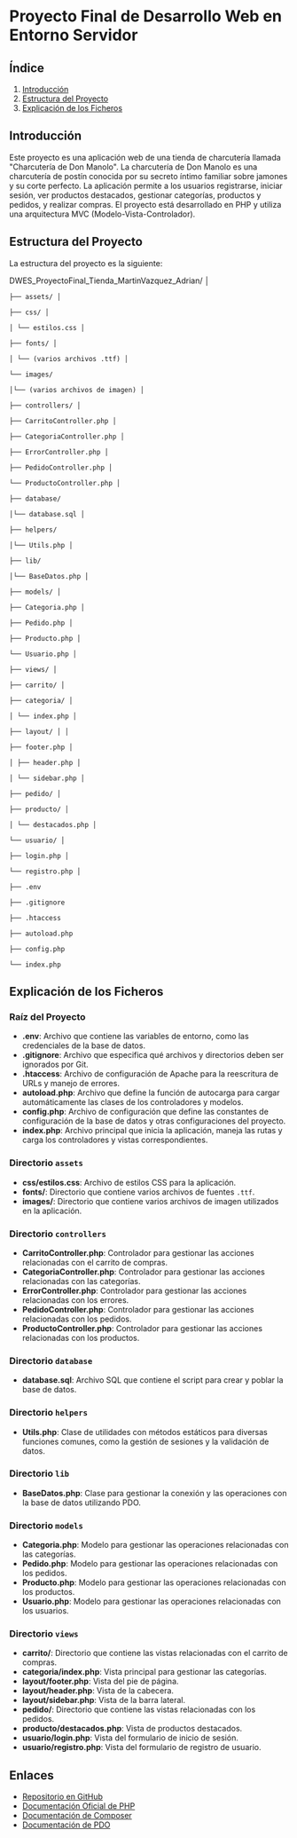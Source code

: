 # Proyecto Final de Desarrollo Web en Entorno Servidor

## Índice

1. [Introducción](#introducción)
2. [Estructura del Proyecto](#estructura-del-proyecto)
3. [Explicación de los Ficheros](#explicación-de-los-ficheros)

## Introducción

Este proyecto es una aplicación web de una tienda de charcutería llamada "Charcutería de Don Manolo". La charcutería de Don Manolo es una charcutería de postín conocida por su secreto íntimo familiar sobre jamones y su corte perfecto. La aplicación permite a los usuarios registrarse, iniciar sesión, ver productos destacados, gestionar categorías, productos y pedidos, y realizar compras. El proyecto está desarrollado en PHP y utiliza una arquitectura MVC (Modelo-Vista-Controlador).

## Estructura del Proyecto

La estructura del proyecto es la siguiente:

DWES_ProyectoFinal_Tienda_MartinVazquez_Adrian/ │

    ├── assets/ │

    ├── css/ │

    │ └── estilos.css │

    ├── fonts/ │

    │ └── (varios archivos .ttf) │

    └── images/

    │└── (varios archivos de imagen) │

    ├── controllers/ │

    ├── CarritoController.php │

    ├── CategoriaController.php │

    ├── ErrorController.php │

    ├── PedidoController.php │

    └── ProductoController.php │

    ├── database/

    │└── database.sql │

    ├── helpers/

    │└── Utils.php │

    ├── lib/

    │└── BaseDatos.php │

    ├── models/ │

    ├── Categoria.php │

    ├── Pedido.php │

    ├── Producto.php │

    └── Usuario.php │

    ├── views/ │

    ├── carrito/ │

    ├── categoria/ │

    │ └── index.php │

    ├── layout/ │ │

    ├── footer.php │

    │ ├── header.php │

    │ └── sidebar.php │

    ├── pedido/ │

    ├── producto/ │

    │ └── destacados.php │

    └── usuario/ │

    ├── login.php │

    └── registro.php │

    ├── .env

    ├── .gitignore

    ├── .htaccess

    ├── autoload.php

    ├── config.php

    └── index.php

## Explicación de los Ficheros

### Raíz del Proyecto

- **.env**: Archivo que contiene las variables de entorno, como las credenciales de la base de datos.
- **.gitignore**: Archivo que especifica qué archivos y directorios deben ser ignorados por Git.
- **.htaccess**: Archivo de configuración de Apache para la reescritura de URLs y manejo de errores.
- **autoload.php**: Archivo que define la función de autocarga para cargar automáticamente las clases de los controladores y modelos.
- **config.php**: Archivo de configuración que define las constantes de configuración de la base de datos y otras configuraciones del proyecto.
- **index.php**: Archivo principal que inicia la aplicación, maneja las rutas y carga los controladores y vistas correspondientes.

### Directorio `assets`

- **css/estilos.css**: Archivo de estilos CSS para la aplicación.
- **fonts/**: Directorio que contiene varios archivos de fuentes `.ttf`.
- **images/**: Directorio que contiene varios archivos de imagen utilizados en la aplicación.

### Directorio `controllers`

- **CarritoController.php**: Controlador para gestionar las acciones relacionadas con el carrito de compras.
- **CategoriaController.php**: Controlador para gestionar las acciones relacionadas con las categorías.
- **ErrorController.php**: Controlador para gestionar las acciones relacionadas con los errores.
- **PedidoController.php**: Controlador para gestionar las acciones relacionadas con los pedidos.
- **ProductoController.php**: Controlador para gestionar las acciones relacionadas con los productos.

### Directorio `database`

- **database.sql**: Archivo SQL que contiene el script para crear y poblar la base de datos.

### Directorio `helpers`

- **Utils.php**: Clase de utilidades con métodos estáticos para diversas funciones comunes, como la gestión de sesiones y la validación de datos.

### Directorio `lib`

- **BaseDatos.php**: Clase para gestionar la conexión y las operaciones con la base de datos utilizando PDO.

### Directorio `models`

- **Categoria.php**: Modelo para gestionar las operaciones relacionadas con las categorías.
- **Pedido.php**: Modelo para gestionar las operaciones relacionadas con los pedidos.
- **Producto.php**: Modelo para gestionar las operaciones relacionadas con los productos.
- **Usuario.php**: Modelo para gestionar las operaciones relacionadas con los usuarios.

### Directorio `views`

- **carrito/**: Directorio que contiene las vistas relacionadas con el carrito de compras.
- **categoria/index.php**: Vista principal para gestionar las categorías.
- **layout/footer.php**: Vista del pie de página.
- **layout/header.php**: Vista de la cabecera.
- **layout/sidebar.php**: Vista de la barra lateral.
- **pedido/**: Directorio que contiene las vistas relacionadas con los pedidos.
- **producto/destacados.php**: Vista de productos destacados.
- **usuario/login.php**: Vista del formulario de inicio de sesión.
- **usuario/registro.php**: Vista del formulario de registro de usuario.

## Enlaces

- [Repositorio en GitHub](https://github.com/6R4N4DR1/DWES_ProyectoFinal_Tienda_MartinVazquez_Adrian/)
- [Documentación Oficial de PHP](https://www.php.net/docs.php)
- [Documentación de Composer](https://getcomposer.org/doc/)
- [Documentación de PDO](https://www.php.net/manual/es/book.pdo.php)
